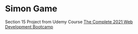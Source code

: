 # Simon Game

Section 15 Project from Udemy Course [The Complete 2021 Web Development Bootcamp](https://www.udemy.com/course/the-complete-web-development-bootcamp/)
